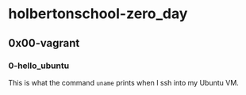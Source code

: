 # holbertonschool-zero_day
## 0x00-vagrant
### 0-hello_ubuntu
This is what the command `uname` prints when I ssh into my Ubuntu VM.
